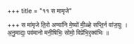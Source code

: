 +++
title = "११ स मामृजे"

+++
स मा॑मृजे ति॒रो अण्वा॑नि मे॒ष्यो॑ मी॒ळ्हे सप्ति॒र्न वा॑ज॒युः ।  
अ॒नु॒माद्यः॒ पव॑मानो मनी॒षिभिः॒ सोमो॒ विप्रे॑भि॒रृक्व॑भिः ॥